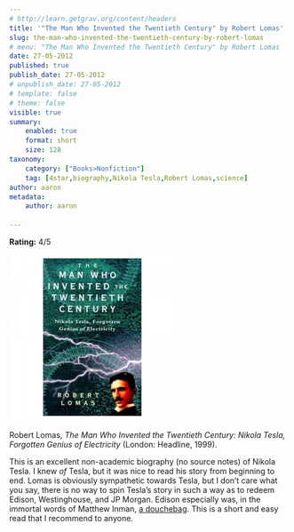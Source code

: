 ```yaml
---
# http://learn.getgrav.org/content/headers
title: '"The Man Who Invented the Twentieth Century" by Robert Lomas'
slug: the-man-who-invented-the-twentieth-century-by-robert-lomas
# menu: "The Man Who Invented the Twentieth Century" by Robert Lomas
date: 27-05-2012
published: true
publish_date: 27-05-2012
# unpublish_date: 27-05-2012
# template: false
# theme: false
visible: true
summary:
    enabled: true
    format: short
    size: 128
taxonomy:
    category: ["Books>Nonfiction"]
    tag: [4star,biography,Nikola Tesla,Robert Lomas,science]
author: aaron
metadata:
    author: aaron

---
```


**Rating:** 4/5

![](cover11-300x300.jpg "Tesla")

Robert Lomas, *The Man Who Invented the Twentieth Century: Nikola Tesla, Forgotten Genius of Electricity* (London: Headline, 1999).

This is an excellent non-academic biography (no source notes) of Nikola Tesla. I knew *of* Tesla, but it was nice to read his story from beginning to end. Lomas is obviously sympathetic towards Tesla, but I don’t care what you say, there is no way to spin Tesla’s story in such a way as to redeem Edison, Westinghouse, and JP Morgan. Edison especially was, in the immortal words of Matthew Inman, [a douchebag](http://theoatmeal.com/comics/tesla). This is a short and easy read that I recommend to anyone.
